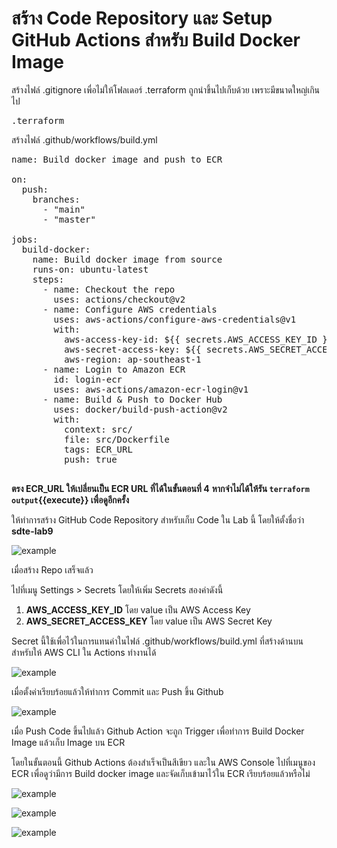 # สร้าง Code Repository และ Setup GitHub Actions สำหรับ Build Docker Image


สร้างไฟล์ .gitignore
เพื่อไม่ให้โฟลเดอร์ .terraform ถูกนำขึ้นไปเก็บด้วย เพราะมีขนาดใหญ่เกินไป

<pre class="file" data-filename=".gitignore" data-target="append">
.terraform
</pre>

สร้างไฟล์ .github/workflows/build.yml

<pre class="file" data-filename=".github/workflows/build.yml" data-target="append">
name: Build docker image and push to ECR

on:
  push:
    branches:
      - "main"
      - "master"

jobs:
  build-docker:
    name: Build docker image from source
    runs-on: ubuntu-latest
    steps:
      - name: Checkout the repo
        uses: actions/checkout@v2
      - name: Configure AWS credentials
        uses: aws-actions/configure-aws-credentials@v1
        with:
          aws-access-key-id: ${{ secrets.AWS_ACCESS_KEY_ID }}
          aws-secret-access-key: ${{ secrets.AWS_SECRET_ACCESS_KEY }}
          aws-region: ap-southeast-1
      - name: Login to Amazon ECR
        id: login-ecr
        uses: aws-actions/amazon-ecr-login@v1
      - name: Build & Push to Docker Hub
        uses: docker/build-push-action@v2
        with:
          context: src/
          file: src/Dockerfile
          tags: ECR_URL
          push: true

</pre>

**ตรง ECR_URL ให้เปลี่ยนเป็น ECR URL ที่ได้ในขั้นตอนที่ 4**
**หากจำไม่ได้ให้รัน `terraform output`{{execute}} เพื่อดูอีกครั้ง**

ให้ทำการสร้าง GitHub Code Repository สำหรับเก็บ Code ใน Lab นี้
โดยให้ตั้งชื่อว่า **sdte-lab9**

![example](/saranonuan/scenarios/lab9/assets/create_repo.png)

เมื่อสร้าง Repo เสร็จแล้ว

ไปที่เมนู Settings > Secrets โดยให้เพิ่ม Secrets สองค่าดังนี้

1. **AWS_ACCESS_KEY_ID** โดย value เป็น AWS Access Key
2. **AWS_SECRET_ACCESS_KEY**  โดย value เป็น AWS Secret Key

Secret นี้ใช้เพื่อไว้ในการแทนค่าในไฟล์ .github/workflows/build.yml ที่สร้างด้านบน สำหรับให้ AWS CLI ใน Actions ทำงานได้

![example](/saranonuan/scenarios/lab9/assets/config_git_secret_example.png)

เมื่อตั้งค่าเรียบร้อยแล้วให้ทำการ Commit และ Push ขึ้น Github

![example](/saranonuan/scenarios/lab9/assets/git_push_example.png)

เมื่อ Push Code ขึ้นไปแล้ว
Github Action จะถูก Trigger เพื่อทำการ Build Docker Image แล้วเก็บ Image บน ECR

โดยในขั้นตอนนี้ Github Actions ต้องสำเร็จเป็นสีเขียว
และใน AWS Console ไปที่เมนูของ ECR เพื่อดูว่ามีการ Build docker image และจัดเก็บเข้ามาไว้ใน ECR เรียบร้อยแล้วหรือไม่

![example](/saranonuan/scenarios/lab9/assets/github_action_result.png)

![example](/saranonuan/scenarios/lab9/assets/go_to_ecr.png)

![example](/saranonuan/scenarios/lab9/assets/ecr_result.png)


